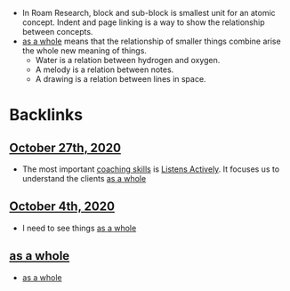 - In Roam Research, block and sub-block is smallest unit for an atomic concept. Indent and page linking is a way to show the relationship between concepts.
- [as a whole](<as a whole.md>) means that the relationship of smaller things combine arise the whole new meaning of things.
    - Water is a relation between hydrogen and oxygen.
    - A melody is a relation between notes.
    - A drawing is a relation between lines in space.

# Backlinks
## [October 27th, 2020](<October 27th, 2020.md>)
- The most important [coaching skills](<coaching skills.md>) is [Listens Actively](<Listens Actively.md>). It focuses us to understand the clients [as a whole](<as a whole.md>)

## [October 4th, 2020](<October 4th, 2020.md>)
- I need to see things [as a whole](<as a whole.md>)

## [as a whole](<as a whole.md>)
- [as a whole](<as a whole.md>)

